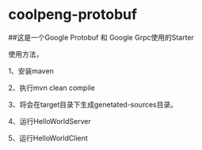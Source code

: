 # coolpeng-protobuf


##这是一个Google Protobuf 和 Google Grpc使用的Starter

使用方法，

1、安装maven

2、执行mvn clean compile

3、将会在target目录下生成genetated-sources目录。

4、运行HelloWorldServer

5、运行HelloWorldClient